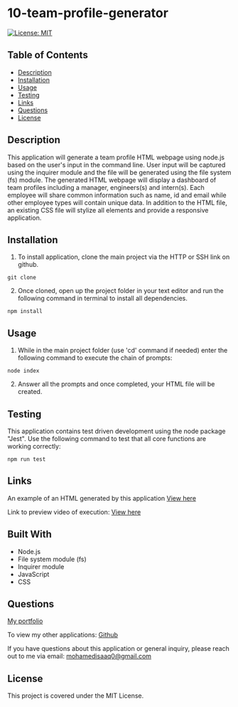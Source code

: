 # 10-team-profile-generator

[![License: MIT](https://img.shields.io/badge/License-MIT-yellow.svg)](https://opensource.org/licenses/MIT)

## Table of Contents

- [Description](#Description)
- [Installation](#Installation)
- [Usage](#Usage)
- [Testing](#Testing)
- [Links](#Links)
- [Questions](#Questions)
- [License](#License)

##

## Description

This application will generate a team profile HTML webpage using node.js based on the user's input in the command line. User input will be captured using the inquirer module and the file will be generated using the file system (fs) module. The generated HTML webpage will display a dashboard of team profiles including a manager, engineers(s) and intern(s). Each employee will share common information such as name, id and email while other employee types will contain unique data. In addition to the HTML file, an existing CSS file will stylize all elements and provide a responsive application.

## Installation

1. To install application, clone the main project via the HTTP or SSH link on github.

```
git clone
```

2. Once cloned, open up the project folder in your text editor and run the following command in terminal to install all dependencies.

```
npm install
```

## Usage

1. While in the main project folder (use 'cd' command if needed) enter the following command to execute the chain of prompts:

```
node index
```

2. Answer all the prompts and once completed, your HTML file will be created.

## Testing

This application contains test driven development using the node package "Jest".
Use the following command to test that all core functions are working correctly:

```
npm run test
```

## Links

An example of an HTML generated by this application
[View here](https://github.com/mohamedisaaq0/10-team-profile-generator/blob/main/dist/Employees.html)

Link to preview video of execution:
[View here](https://drive.google.com/file/d/1qOMtymT83PUZCcP144seGMHqp8Uj1OgI/view?usp=sharing)

## Built With

- Node.js
- File system module (fs)
- Inquirer module
- JavaScript
- CSS

## Questions

[My portfolio](https://mohamedisaaq0.github.io/mohamed-portfolio)

To view my other applications:
[Github](https://github.com/mohamedisaaq0)

If you have questions about this application or general inquiry, please reach out to me via email: mohamedisaaq0@gmail.com

## License

This project is covered under the MIT License.
